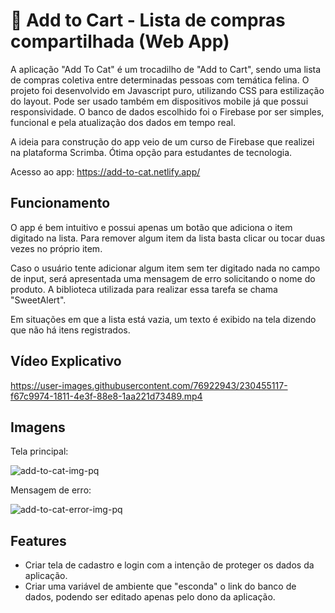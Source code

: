 # 🛒 Add to Cart - Lista de compras compartilhada (Web App)

A aplicação "Add To Cat" é um trocadilho de "Add to Cart", sendo uma lista de compras coletiva entre determinadas pessoas com temática felina.
O projeto foi desenvolvido em Javascript puro, utilizando CSS para estilização do layout. Pode ser usado também em dispositivos mobile já que possui responsividade.
O banco de dados escolhido foi o Firebase por ser simples, funcional e pela atualização dos dados em tempo real.

A ideia para construção do app veio de um curso de Firebase que realizei na plataforma Scrimba. Ótima opção para estudantes de tecnologia.

Acesso ao app: https://add-to-cat.netlify.app/

## Funcionamento

O app é bem intuitivo e possui apenas um botão que adiciona o item digitado na lista.
Para remover algum item da lista basta clicar ou tocar duas vezes no próprio item.

Caso o usuário tente adicionar algum item sem ter digitado nada no campo de input, será apresentada uma mensagem de erro solicitando o nome do produto.
A biblioteca utilizada para realizar essa tarefa se chama "SweetAlert".

Em situações em que a lista está vazia, um texto é exibido na tela dizendo que não há itens registrados. 

## Vídeo Explicativo

https://user-images.githubusercontent.com/76922943/230455117-f67c9974-1811-4e3f-88e8-1aa221d73489.mp4

## Imagens

Tela principal:

![add-to-cat-img-pq](https://user-images.githubusercontent.com/76922943/226735324-6a84f345-3310-4030-9717-4f7d3e774044.png)

Mensagem de erro:

![add-to-cat-error-img-pq](https://user-images.githubusercontent.com/76922943/226735587-47c02cc8-15dc-4be9-84d4-8b004988590d.png)

## Features

- Criar tela de cadastro e login com a intenção de proteger os dados da aplicação.
- Criar uma variável de ambiente que "esconda" o link do banco de dados, podendo ser editado apenas pelo dono da aplicação.
